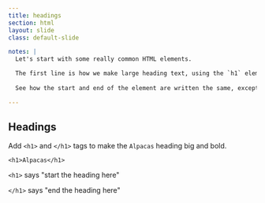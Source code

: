 ```yaml
---
title: headings
section: html
layout: slide
class: default-slide

notes: |
  Let's start with some really common HTML elements.

  The first line is how we make large heading text, using the `h1` element. That's a "one" after the "h" by the way!
  
  See how the start and end of the element are written the same, except for the  extra "slash" at the end? That's a really common format in HTML.

---
```


## Headings

Add `<h1>` and `</h1>` tags to make the `Alpacas` heading big and bold.


    <h1>Alpacas</h1>

`<h1>` says "start the heading here"

`</h1>` says "end the heading here"